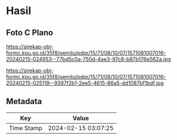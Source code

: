 # Hasil

## Foto C Plano

https://sirekap-obj-formc.kpu.go.id/35f8/pemilu/pdpr/15/71/08/10/07/1571081007016-20240215-024953--77bd5c0a-750d-4ae3-97c8-b87b176e562a.jpg

https://sirekap-obj-formc.kpu.go.id/35f8/pemilu/pdpr/15/71/08/10/07/1571081007016-20240215-025119--9397f2b1-2ee5-4615-86a5-dd1087bf1bdf.jpg


## Metadata

| Key        | Value               |
| ---------- | ------------------- |
| Time Stamp | 2024-02-15 03:07:25 |



